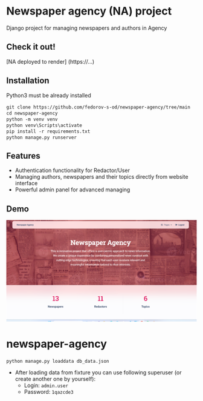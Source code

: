 # Newspaper agency (NA) project

Django project for managing newspapers and authors in Agency

## Check it out!

[NA deployed to render] (https://...)

## Installation

Python3 must be already installed

```shell
git clone https://github.com/fedorov-s-od/newspaper-agency/tree/main
cd newspaper-agency
python -m venv venv
python venv\Scripts\activate
pip install -r requirements.txt
python manage.py runserver
```

## Features

* Authentication functionality for Redactor/User
* Managing authors, newspapers and their topics directly from website interface
* Powerful admin panel for advanced managing

## Demo

![Website interface](demo.png)


# newspaper-agency
`python manage.py loaddata db_data.json`

- After loading data from fixture you can use following superuser (or create another one by yourself):
  - Login: `admin.user`
  - Password: `1qazcde3`
